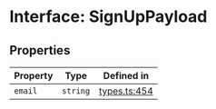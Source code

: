 # Interface: SignUpPayload

## Properties

| Property | Type | Defined in |
| ------ | ------ | ------ |
| `email` | `string` | [types.ts:454](https://github.com/monerium/js-monorepo/blob/main/packages/sdk/src/types.ts#L454) |
